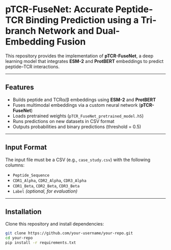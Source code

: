 # pTCR-FuseNet: Accurate Peptide-TCR Binding Prediction using a Tri-branch Network and Dual-Embedding Fusion

This repository provides the implementation of **pTCR-FuseNet**, a deep learning model that integrates **ESM-2** and **ProtBERT** embeddings to predict peptide–TCR interactions.  

---

## Features
- Builds peptide and TCRα/β embeddings using **ESM-2** and **ProtBERT**
- Fuses multimodal embeddings via a custom neural network (**pTCR-FuseNet**)
- Loads pretrained weights (`pTCR_FuseNet_pretrained_model.h5`)
- Runs predictions on new datasets in CSV format
- Outputs probabilities and binary predictions (threshold = 0.5)

---

## Input Format
The input file must be a CSV (e.g., `case_study.csv`) with the following columns:

- `Peptide_Sequence`  
- `CDR1_Alpha`, `CDR2_Alpha`, `CDR3_Alpha`  
- `CDR1_Beta`, `CDR2_Beta`, `CDR3_Beta`  
- `Label` *(optional, for evaluation)*  

---

## Installation
Clone this repository and install dependencies:

```bash
git clone https://github.com/your-username/your-repo.git
cd your-repo
pip install -r requirements.txt
